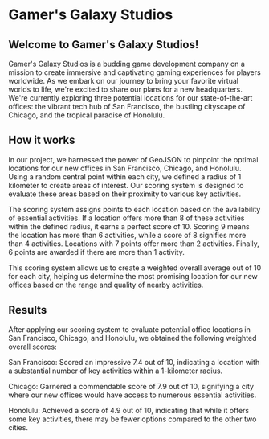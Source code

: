 # Gamer's Galaxy Studios

## Welcome to Gamer's Galaxy Studios!

Gamer's Galaxy Studios is a budding game development company on a mission to create immersive and captivating gaming experiences for players worldwide. As we embark on our journey to bring your favorite virtual worlds to life, we're excited to share our plans for a new headquarters. We're currently exploring three potential locations for our state-of-the-art offices: the vibrant tech hub of San Francisco, the bustling cityscape of Chicago, and the tropical paradise of Honolulu.

## How it works

In our project, we harnessed the power of GeoJSON to pinpoint the optimal locations for our new offices in San Francisco, Chicago, and Honolulu. Using a random central point within each city, we defined a radius of 1 kilometer to create areas of interest. Our scoring system is designed to evaluate these areas based on their proximity to various key activities.

The scoring system assigns points to each location based on the availability of essential activities. If a location offers more than 8 of these activities within the defined radius, it earns a perfect score of 10. Scoring 9 means the location has more than 6 activities, while a score of 8 signifies more than 4 activities. Locations with 7 points offer more than 2 activities. Finally, 6 points are awarded if there are more than 1 activity.

This scoring system allows us to create a weighted overall average out of 10 for each city, helping us determine the most promising location for our new offices based on the range and quality of nearby activities.

## Results

After applying our scoring system to evaluate potential office locations in San Francisco, Chicago, and Honolulu, we obtained the following weighted overall scores:

San Francisco: Scored an impressive 7.4 out of 10, indicating a location with a substantial number of key activities within a 1-kilometer radius.

Chicago: Garnered a commendable score of 7.9 out of 10, signifying a city where our new offices would have access to numerous essential activities.

Honolulu: Achieved a score of 4.9 out of 10, indicating that while it offers some key activities, there may be fewer options compared to the other two cities.